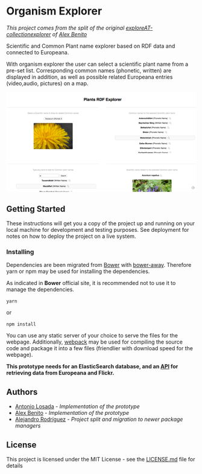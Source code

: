 # Organism Explorer
_This project comes from the split of the original [exploreAT-collectionexplorer](https://github.com/acdh-oeaw/exploreAT-collectionexplorer) of [Alex Benito](https://github.com/ale0xb)_

Scientific and Common Plant name explorer based on RDF data and connected to Europeana.

With organism explorer the user can select a scientific plant name from a pre-set list. Corresponding common names (phonetic, written) are displayed in addition, as well as possible related Europeana entries (video,audio, pictures) on a map.

![Prototye screenshot](img/prototype.png "Prototype screenshot")

## Getting Started

These instructions will get you a copy of the project up and running on your local machine for development and testing purposes. See deployment for notes on how to deploy the project on a live system.

### Installing

Dependencies are been migrated from [Bower](https://bower.io/) with [bower-away](https://github.com/sheerun/bower-away). Therefore yarn or npm may be used for installing
the dependencies.

As indicated in **Bower** official site, it is recommended not to use it to manage the dependencies.

```
yarn
```
or
```
npm install
```

You can use any static server of your choice to serve the files for the webpage.
Additionally, [webpack](http://www.dropwizard.io/1.0.2/docs/) may be used for compiling the source code
and package it into a few files (friendlier with download speed for the webpage).

**This prototype needs for an ElasticSearch database, and an [API](https://github.com/acdh-oeaw/exploreAT-collectionexplorer-api) for retrieving data from Europeana and Flickr.**

## Authors

* [Antonio Losada](https://github.com/notsomes) - *Implementation of the prototype* 
* [Alex Benito](https://github.com/ale0xb) - *Implementation of the prototype* 
* [Alejandro Rodríguez](https://github.com/Janchorizo) - *Project split and migration to newer package managers* 

## License

This project is licensed under the MIT License - see the [LICENSE.md](LICENSE.md) file for details

